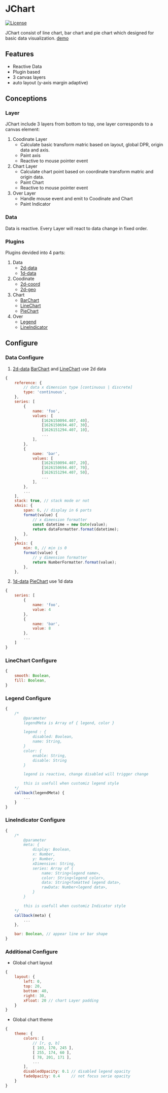 # JChart

[![License](http://img.shields.io/badge/license-apache%20v2-blue.svg)](https://github.com/kubecube-io/kubecube/blob/main/LICENSE)

JChart consist of line chart, bar chart and pie chart which designed for basic data visualization. 
[demo](https://wt911122.github.io/JChart/demo/dist/index.html)

## Features
+ Reactive Data
+ Plugin based
+ 3 canvas layers
+ auto layout (y-axis margin adaptive)

## Conceptions
### Layer
JChart include 3 layers from bottom to top, one layer corresponds to a canvas element:

1. Coodinate Layer
    + Calculate basic transform matric based on layout, global DPR, origin data and axis.
    + Paint axis
    + Reactive to mouse pointer event
2. Chart Layer
    + Calculate chart point based on coordinate transform matric and origin data.
    + Paint Chart 
    + Reactive to mouse pointer event
3. Over Layer
    + Handle mouse event and emit to Coodinate and Chart
    + Paint Indicator

### Data
Data is reactive. Every Layer will react to data change in fixed order.

### Plugins
Plugins devided into 4 parts:
1. Data
   + [2d-data](./src/plugins/data/2d-data)
   + [1d-data](./src/plugins/data/1d-data) 
2. Coodinate
   + [2d-coord](./src/plugins/axis/2d-coord)
   + [2d-geo](./src/plugins/axis/2d-geo) 
3. Chart
   + [BarChart](./src/plugins/chart/BarChart)
   + [LineChart](./src/plugins/chart/LineChart)
   + [PieChart](./src/plugins/chart/PieChart)
4. Over
   + [Legend](./src/plugins/overlayer/Legend)
   + [LineIndicator](./src/plugins/overlayer/LineIndicator)

## Configure
### Data Configure
1. [2d-data](./src/plugins/data/2d-data)
[BarChart](./src/plugins/chart/BarChart) and [LineChart](./src/plugins/chart/LineChart) use 2d data
```javascript
{
    reference: {
        // data x dimension type [continuous | discrete]
        type: 'continuous', 
    },
    series: [
        {
            name: 'foo',
            values: [
                [1626150094.407, 40],
                [1626150694.407, 30],
                [1626151294.407, 10],
                ...
            ],
        },
        {
            name: 'bar',
            values: [
                [1626150094.407, 20],
                [1626150694.407, 70],
                [1626151294.407, 50],
                ...
            ],
        },
        ...
    ],
    stack: true, // stack mode or not
    xAxis: {
        span: 6, // display in 6 parts
        format(value) {
            // x dimension formatter
            const datetime = new Date(value);
            return dataFormatter.format(datetime);
        },
    },
    yAxis: {
        min: 0, // min is 0
        format(value) {
            // y dimension formatter
            return NumberFormatter.format(value);
        },
    },
```  

2. [1d-data](./src/plugins/data/1d-data) 
[PieChart](./src/plugins/chart/PieChart) use 1d data
```javascript
{
    series: [
        {
            name: 'foo',
            value: 4
        },
        {
            name: 'bar',
            value: 8
        },
        ...
    ]
}
```

### LineChart Configure 
``` javascript
{
    smooth: Boolean,
    fill: Boolean,
}
```

### Legend Configure
``` javascript
{
    /*
        @parameter
        legendMeta is Array of { legend, color }

        legend : {
            disabled: Boolean, 
            name: String,
        }
        color: {
            enable: String,
            disable: String
        }

        legend is reactive, change disabled will trigger change

        this is usefull when customiz legend style
    */
    callback(legendMeta) {
        ...
    }
}
```

### LineIndicator Configure
``` javascript
{
    /*
        @parameter
        meta: {
            display: Boolean,
            x: Number,
            y: Number,
            xDimension: String,
            series: Array of {
                name: String<legend name>, 
                color: String<legend color>, 
                data: String<fomatted legend data>, 
                rawData: Number<legend data>, 
            }
        }

        this is usefull when customiz Indicator style
    */
    callback(meta) {
        ...
    },

    bar: Boolean, // appear line or bar shape
}
```

### Additional Configure
+ Global chart layout
```javascript
{
    layout: {
        left: 0,
        top: 20,
        bottom: 40,
        right: 30,
        xFloat: 20 // chart Layer padding 
    }
}
```
+ Global chart theme
```javascript
{
    theme: {
        colors: [
            // [r, g, b]
            [ 103, 170, 245 ],
            [ 255, 174, 60 ],
            [ 78, 201, 171 ],
            ... 
        ],
        disabledOpacity: 0.1 // disabled legend opacity
        fadeOpacity: 0.4     // not focus serie opacity 
    }
}
```






